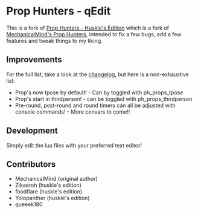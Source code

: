 # Prop Hunters - qEdit

This is a fork of [Prop Hunters - Huskle's Edition](https://github.com/zikaeroh/husklesph) which is a fork of [MechanicalMind's Prop Hunters](https://github.com/MechanicalMind/prophunters),
intended to fix a few bugs, add a few features and tweak things to my liking.


## Improvements

For the full list, take a look at the [changelog](CHANGELOG.md), but here is a non-exhaustive list:

- Prop's now tpose by default! - Can by toggled with ph_props_tpose
- Prop's start in thirdperson! - can be toggled with ph_props_thirdperson
- Pre-round, post-round and round timers can all be adjusted with console commands! - More convars to come!!

## Development

Simply edit the lua files with your preferred text editor!

## Contributors

-   MechanicalMind (original author)
-   Zikaeroh (huskle's edition)
-   foodflare (huskle's edition)
-   Yolopanther (huskle's edition)
-   queeek180

